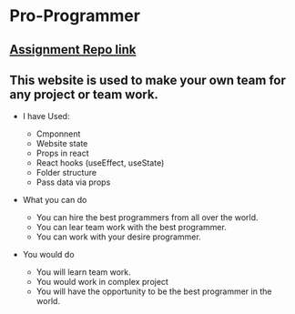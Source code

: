 # Pro-Programmer

## [Assignment Repo link](https://classroom.github.com/a/_95-pu4E)

## This website is used to make your own team for any project or team work. 

- I have Used:
  * Cmponnent
  * Website state
  * Props in react
  * React hooks (useEffect, useState)
  * Folder structure
  * Pass data via props


- What you can do
  * You can hire the best programmers from all over the world.
  * You can lear team work with the best programmer.
  * You can work with your desire programmer.


- You would do
  * You will learn team work.
  * You would work in complex project
  * You will have the opportunity to be the best programmer in the world.
